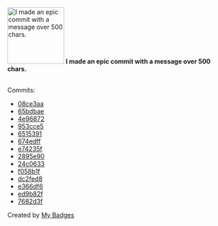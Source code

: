 <img src="https://my-badges.github.io/my-badges/epic-commit.png" alt="I made an epic commit with a message over 500 chars." title="I made an epic commit with a message over 500 chars." width="128">
<strong>I made an epic commit with a message over 500 chars.</strong>
<br><br>

Commits:

- <a href="https://github.com/andrewjswan/EspHoMaTriXv2/commit/08ce3aaae601ddbc41037fb84dde9f1551aff5ef">08ce3aa</a>
- <a href="https://github.com/andrewjswan/EspHoMaTriXv2/commit/65bdbae487114b027c41bda1c0d82e4bd41af3b4">65bdbae</a>
- <a href="https://github.com/andrewjswan/GyverLamp-Firmware/commit/4e968725b50ef45e9d13a24ba94f87ecbfee8e7c">4e96872</a>
- <a href="https://github.com/andrewjswan/GyverLamp-Firmware/commit/953cce50bfee7415a8419bdd19f6fa882165491f">953cce5</a>
- <a href="https://github.com/andrewjswan/GyverLamp-Firmware/commit/65153913ac5ea17b8c5fe5977d553264f63b9ea7">6515391</a>
- <a href="https://github.com/andrewjswan/GyverLamp-Firmware/commit/674edffe079f70834dc0295b1685ccfb4ccd565a">674edff</a>
- <a href="https://github.com/andrewjswan/mediaportal-fanart-handler/commit/e74235fbd479c3654508364a278e60bc15e6d723">e74235f</a>
- <a href="https://github.com/andrewjswan/mediaportal-fanart-handler/commit/2895e906c4e82ae12031b1217b1728c2a210051a">2895e90</a>
- <a href="https://github.com/andrewjswan/mediaportal-fanart-handler/commit/24c06338b70e97e6ea018e9cea5f52bc49485ff2">24c0633</a>
- <a href="https://github.com/andrewjswan/mediaportal-latest-media-handler/commit/f058b1f2d94b9133621ffec8e9609cd5a583bfa6">f058b1f</a>
- <a href="https://github.com/andrewjswan/mediaportal-latest-media-handler/commit/dc2fed874b87319e5cbe1171b9e5d8856e8fdfd1">dc2fed8</a>
- <a href="https://github.com/andrewjswan/mediaportal-latest-media-handler/commit/e366df6cc5735cf1218cbec775828c6e26188175">e366df6</a>
- <a href="https://github.com/andrewjswan/mediaportal-latest-media-handler/commit/ed9b82f3f8d1511f15a3364d3f62a9c040b3d96a">ed9b82f</a>
- <a href="https://github.com/andrewjswan/mediaportal-tunein/commit/7682d3f76725ae5f2b60344de943ad29c1c05faa">7682d3f</a>


Created by <a href="https://github.com/my-badges/my-badges">My Badges</a>